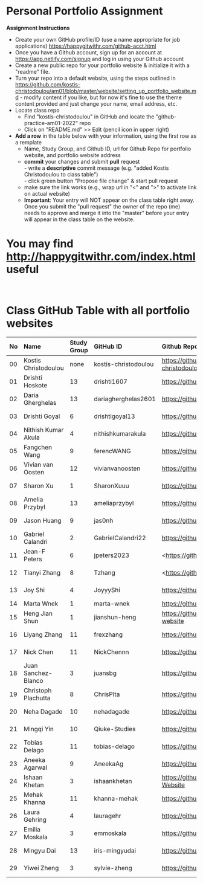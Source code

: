 # Personal Portfolio Assignment

**Assignment Instructions**

- Create your own GitHub profile/ID (use a name appropriate for job applications) <https://happygitwithr.com/github-acct.html>
- Once you have a Github account, sign up for an account at <https://app.netlify.com/signup> and log in using your Github account
- Create a new public repo for your portfolio website & initialize it with a "readme" file.
- Turn your repo into a default website, using the steps outlined in <https://github.com/kostis-christodoulou/am01/blob/master/website/setting_up_portfolio_website.md>
       - modify content if you like, but for now it's fine to use the theme content provided and just change your name, email address, etc.
- Locate class repo
    - Find "kostis-christodoulou" in GitHub and locate the "github-practice-am01-2022" repo
    - Click on "README.md" >> Edit (pencil icon in upper right)
- **Add a row** in the table below with your information, using the first row as a remplate
    - Name, Study Group, and Github ID, url for Github Repo for portfolio website, and portfolio website address 
    - **commit** your changes and submit **pull** request   
            - write a **descriptive** commit message (e.g. "added Kostis Christodoulou to class table")  
            - click green button "Propose file change" & start pull request  
    - make sure the link works (e.g., wrap url in "<" and ">" to activate link on actual website)  
    - **Important**: Your entry will NOT appear on the class table right away.  Once you submit the "pull request" the owner of the repo (me) needs to approve and merge it into the "master" before your entry will appear in the class table on the website. 

# You may find <http://happygitwithr.com/index.html> useful
 
<br>

# Class GitHub Table with all portfolio websites

|No | Name | Study Group | GitHub ID            |Github Repo for portfolio website                      |Netlify website address              |Date Added     |  
|:---|:----------------------|:--------------|:---------------------|:------------------------------------------------------|:------------------------------------|:-----------------------| 
|00|Kostis Christodoulou   | none     | kostis-christodoulou |<https://github.com/kostis-christodoulou/my_gorgeous_website>   |<https://kostisportfolio-2021.netlify.app/>        |2021-08-28 |
|01|Drishti Hoskote  | 13 | drishti1607 |<https://github.com/drishti1607/my_website>       | <https://drishti-hoskote.netlify.app/>  | 2022-08-31  |
|02|Daria Gherghelas  | 13 | dariagherghelas2601 |<https://github.com/dariagherghelas2601/mywebsite22>       | <>  | 2022-09-01  |
|03|Drishti Goyal    | 6  | drishtigoyal13| <https://github.com/drishtigoyal13/my_website> | <https://kostis-portfolio13.netlify.app/> | 2022-09-01 |
|04|Nithish Kumar Akula | 4 | nithishkumarakula | <https://github.com/nithishkumarakula/portfolio_website> | <https://nithishkumarakula.netlify.app/> | 2022-09-01 |
|05|Fangchen Wang |9| ferencWANG | https://github.com/ferencWANG/AM-01-2022fall       |2022-09-01
|06|Vivian van Oosten  | 12 | vivianvanoosten |<https://github.com/VivianvanOosten/my_website>       | <https://vivianvanoosten.netlify.app/>  | 2022-09-01  |
|07|Sharon Xu  | 1 | SharonXuuu |<https://github.com/SharonXuuu/My_website_0901>       |   | 2022-08-31  |
|08|Amelia Przybyl | 13 | ameliaprzybyl |<https://github.com/ameliaprzybyl/mywebsite>       | <>  | 2022-09-01 |
|09|Jason Huang | 9 | jas0nh |<https://github.com/jas0nh/mywebsite>       | <https://jas0nhuang.netlify.app>  | 2022-09-01 |
|10|Gabriel Calandri | 2 | GabrielCalandri22 |<https://github.com/GabrielCalandri22/mywesbiteGC.git>       | <https://gabrielcalandri-portfolio.netlify.app/>  | 2022-09-01 |
|11|Jean-F Peters  | 6| jpeters2023 |<https://github.com/jpeters2023/mywebsite2022| <https://jpetersmam2023.netlify.app/>  | 2022-09-01  |
|12|Tianyi Zhang  | 8| Tzhang |<https://github.com/Timsssssssss/my_website22| <https://tzhangmam23.netlify.app/>  | 2022-09-01  |
|13|Joy Shi  | 4 | JoyyyShi  |<https://github.com/JoyyyShi/MyZone>  | <https://joyyyshi.netlify.app/> | 2022-09-01 |
|14| Marta Wnek |1| marta-wnek |https://github.com/marta-wnek/my_website| 
|15|Heng Jian Shun  | 1 | jianshun-heng  |<https://github.com/jianshun-heng/jianshun-heng-website>  | <https://website-jianshun-heng.netlify.app/> | 2022-09-01 |
|16|Liyang Zhang   | 11     | frexzhang |<https://github.com/frexzhang/Liyang-website.git>   |<https://liyang-zhang-portfolio.netlify.app>        |2022-09-01 |
|17|Nick Chen   | 11     | NickChennn |<https://github.com/NickChennn/myrepo.git>   |<https://nickchennn.netlify.app/>        |2021-09-01 |
|18| Juan Sanchez-Blanco | 3 | juansbg | <https://github.com/juansbg/stats_website_22> | <https://juansbg.netlify.app/> | 2022-09-01 |
|19|Christoph Plachutta |8| ChrisPlta | <https://github.com/ChrisPlta/AM01_website22_CP> | <https://a-chrisp-portfolio.netlify.app> | 2022-09-01 |
|20|Neha Dagade |10| nehadagade | <https://github.com/nehadagade/mywebsite> |  | 2022-09-01 |
|21|Mingqi Yin |10| Qiuke-Studies | <https://github.com/Qiuke-Studies/am01_website> | <https://mingqi-portfolio.netlify.app> | 2022-09-01 |
|22|Tobias Delago   | 11     | tobias-delago |<https://github.com/tobias-delago/my_website> |<https://tobias-delagos-portfolio.netlify.app/>        |2022-09-01 |
|23|Aneeka Agarwal   | 9     | AneekaAg |<https://github.com/AneekaAg/mywebsiteproject> |<https://aneeka-agarwal.netlify.app/>        |2022-09-01 |
|24|Ishaan Khetan | 3 | ishaankhetan | <https://github.com/ishaankhetan/Applied-Stats-Website> | <https://ishaankhetan-portfolio.netlify.app> | 2022-09-01 |
|25| Mehak Khanna | 11 | khanna-mehak | https://github.com/khanna-mehak/my-website | https://khanna-mehak.netlify.app/ | 2022-09-02 |
|26| Laura Gehring | 4 | lauragehr | <https://github.com/lauragehr/laurarepo1> | <https://lauragehr.netlify.app> | 2022-09-02 |
|27|Emilia Moskala  | 3 | emmoskala |<https://github.com/emmoskala/mywebsite>       | <https://emmoskala.netlify.app>  | 2022-09-02  |
|28|Mingyu Dai  | 13 | iris-mingyudai | <https://github.com/iris-mingyudai/iris_web> |  <https://irisportfolio.netlify.app/> | 2022-09-02  |
|29|Yiwei Zheng  | 3 | sylvie-zheng | <https://github.com/sylvie-zheng/mywebsite22> |  <https://joyful-druid-982735.netlify.app/> | 2022-09-02  |
